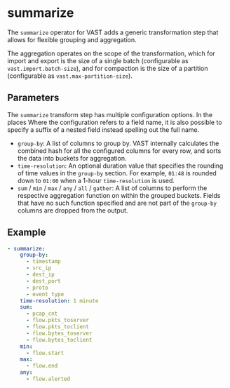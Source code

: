# summarize

The `summarize` operator for VAST adds a generic transformation step that allows
for flexible grouping and aggregation.

The aggregation operates on the scope of the transformation, which for import
and export is the size of a single batch (configurable as
`vast.import.batch-size`), and for compaction is the size of a partition
(configurable as `vast.max-partition-size`).

## Parameters

The `summarize` transform step has multiple configuration options. In the places
Where the configuration refers to a field name, it is also possible to specify a
suffix of a nested field instead spelling out the full name.

- `group-by`: A list of columns to group by. VAST internally calculates the
  combined hash for all the configured columns for every row, and sorts the data
  into buckets for aggregation.
- `time-resolution`: An optional duration value that specifies the rounding of
  time values in the `group-by` section. For example, `01:48` is rounded down to
  `01:00` when a 1-hour `time-resolution` is used.
- `sum` / `min` / `max` / `any` / `all` / `gather`: A list of columns to perform
  the respective aggregation function on within the grouped buckets. Fields that
  have no such function specified and are not part of the `group-by` columns are
  dropped from the output.

## Example

```yaml
- summarize:
    group-by:
      - timestamp
      - src_ip
      - dest_ip
      - dest_port
      - proto
      - event_type
    time-resolution: 1 minute
    sum:
      - pcap_cnt
      - flow.pkts_toserver
      - flow.pkts_toclient
      - flow.bytes_toserver
      - flow.bytes_toclient
    min:
      - flow.start
    max:
      - flow.end
    any:
      - flow.alerted
```
